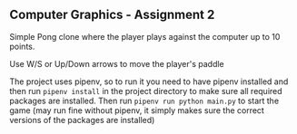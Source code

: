 ## Computer Graphics - Assignment 2

Simple Pong clone where the player plays against the computer up to 10 points.

Use W/S or Up/Down arrows to move the player's paddle

The project uses pipenv, so to run it you need to have pipenv installed and then run `pipenv install` in the project directory to make sure all required packages are installed. Then run `pipenv run python main.py` to start the game (may run fine without pipenv, it simply makes sure the correct versions of the packages are installed)

